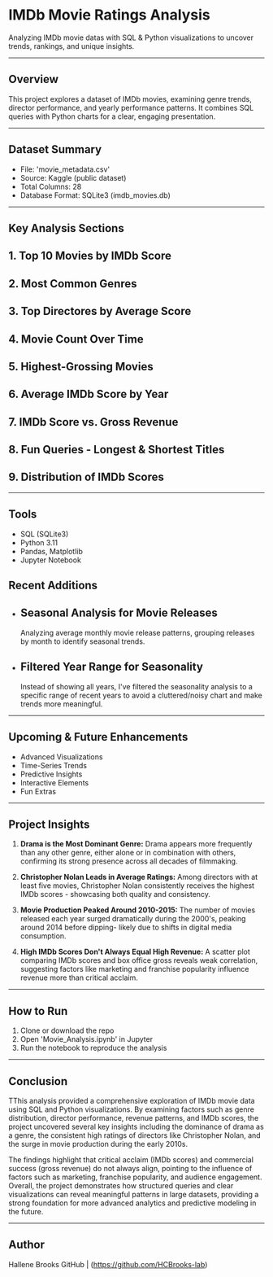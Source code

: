 # IMDb Movie Ratings Analysis

Analyzing IMDb movie datas with SQL & Python visualizations to uncover trends, rankings, and unique insights. 

---

## Overview

This project explores a dataset of IMDb movies, examining genre trends, director performance, and yearly performance patterns. It combines SQL queries with Python charts for a clear, engaging presentation. 

---

## Dataset Summary

- File: 'movie_metadata.csv'
- Source: Kaggle (public dataset)
- Total Columns: 28
- Database Format: SQLite3 (imdb_movies.db)

---

## Key Analysis Sections 

## 1. Top 10 Movies by IMDb Score 
## 2. Most Common Genres 
## 3. Top Directores by Average Score
## 4. Movie Count Over Time
## 5. Highest-Grossing Movies 
## 6. Average IMDb Score by Year
## 7. IMDb Score vs. Gross Revenue
## 8. Fun Queries - Longest & Shortest Titles
## 9. Distribution of IMDb Scores

---

## Tools

- SQL (SQLite3)
- Python 3.11
- Pandas, Matplotlib
- Jupyter Notebook

## Recent Additions 

- ## Seasonal Analysis for Movie Releases
  Analyzing average monthly movie release patterns, grouping releases by month to
  identify seasonal trends.
- ## Filtered Year Range for Seasonality
  Instead of showing all years, I've filtered the seasonality analysis to a specific
  range of recent years to avoid a cluttered/noisy chart and make trends more
  meaningful. 

---

## Upcoming & Future Enhancements

- Advanced Visualizations
- Time-Series Trends
- Predictive Insights
- Interactive Elements
- Fun Extras 
 
---
 

## Project Insights

1. **Drama is the Most Dominant Genre:**
   Drama appears more frequently than any other genre, either alone or in
   combination with others, confirming its strong presence across all decades
   of filmmaking.

2. **Christopher Nolan Leads in Average Ratings:**
   Among directors with at least five movies, Christopher Nolan consistently
   receives the highest IMDb scores - showcasing both quality and
   consistency.

3. **Movie Production Peaked Around 2010-2015:**
   The number of movies released each year surged dramatically during the
   2000's, peaking around 2014 before dipping- likely due to shifts in
   digital media consumption.

4. **High IMDb Scores Don't Always Equal High Revenue:**
   A scatter plot comparing IMDb scores and box office gross reveals weak
   correlation, suggesting factors like marketing and franchise popularity
   influence revenue more than critical acclaim. 


---

## How to Run

1. Clone or download the repo
2. Open 'Movie_Analysis.ipynb' in Jupyter
3. Run the notebook to reproduce the analysis

---

## Conclusion 

TThis analysis provided a comprehensive exploration of IMDb movie data using SQL and Python visualizations. By examining factors such as genre distribution, director performance, revenue patterns, and IMDb scores, the project uncovered several key insights including the dominance of drama as a genre, the consistent high ratings of directors like Christopher Nolan, and the surge in movie production during the early 2010s.

The findings highlight that critical acclaim (IMDb scores) and commercial success (gross revenue) do not always align, pointing to the influence of factors such as marketing, franchise popularity, and audience engagement. Overall, the project demonstrates how structured queries and clear visualizations can reveal meaningful patterns in large datasets, providing a strong foundation for more advanced analytics and predictive modeling in the future.

---

## Author

Hallene Brooks 
GitHub | (https://github.com/HCBrooks-lab) 
